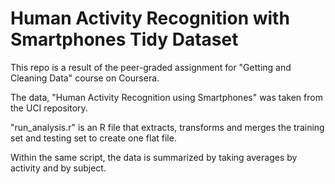 # Human Activity Recognition with Smartphones Tidy Dataset

This repo is a result of the peer-graded assignment for "Getting and Cleaning Data" course on Coursera.

The data, "Human Activity Recognition using Smartphones" was taken from the UCI repository.

"run_analysis.r" is an R file that extracts, transforms and merges the training set and testing set to create one flat file.

Within the same script, the data is summarized by taking averages by activity and by subject.
